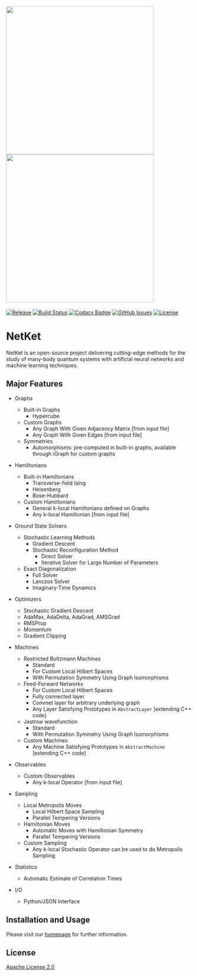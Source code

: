 
# <img src="http://www.netket.org/img/logo_simple.jpg" width="400"> <img src="http://www.netket.org/img/logo_simple.jpg" width="400">

[![Release](https://img.shields.io/github/release/netket/netket.svg)](https://github.com/netket/netket/releases)
[![Build Status](https://travis-ci.org/netket/netket.svg?branch=master)](https://travis-ci.org/netket/netket)
[![Codacy Badge](https://api.codacy.com/project/badge/Grade/acfc9fcbedd54b77a2d45351f4518728)](https://www.codacy.com/app/gcarleo/netket?utm_source=github.com&amp;utm_medium=referral&amp;utm_content=netket/netket&amp;utm_campaign=Badge_Grade)
[![GitHub Issues](https://img.shields.io/github/issues/netket/netket.svg)](http://github.com/netket/netket/issues)
[![License](https://img.shields.io/badge/License-Apache%202.0-blue.svg)](https://opensource.org/licenses/Apache-2.0)

# __NetKet__

NetKet is an open-source project delivering cutting-edge methods for the study
of many-body quantum systems with artificial neural networks and machine learning techniques.


## Major Features

* Graphs
  * Built-in Graphs
    * Hypercube
  * Custom Graphs
    * Any Graph With Given Adjacency Matrix [from input file]
    * Any Graph With Given Edges [from input file]
  * Symmetries
    * Automorphisms: pre-computed in built-in graphs, available through iGraph for custom graphs

* Hamiltonians
  * Built-in Hamiltonians
    * Transverse-field Ising
    * Heisenberg
    * Bose-Hubbard
  * Custom Hamiltonians
    * General k-local Hamiltonians defined on Graphs 
    * Any k-local Hamiltonian [from input file]
 
 * Ground State Solvers  
   * Stochastic Learning Methods 
     * Gradient Descent
     * Stochastic Reconfiguration Method
       * Direct Solver
       * Iterative Solver for Large Number of Parameters  
   * Exact Diagonalization 
     * Full Solver 
     * Lanczos Solver 
     * Imaginary-Time Dynamics 

 * Optimizers
    * Stochastic Gradient Descent
    * AdaMax, AdaDelta, AdaGrad, AMSGrad
    * RMSProp
    * Momentum
    * Gradient Clipping 

* Machines
  * Restricted Boltzmann Machines
    * Standard
    * For Custom Local Hilbert Spaces
    * With Permutation Symmetry Using Graph Isomorphisms
  * Feed-Forward Networks 
    * For Custom Local Hilbert Spaces
    * Fully connected layer 
    * Convnet layer for arbitrary underlying graph
    * Any Layer Satisfying Prototypes in `AbstractLayer` [extending C++ code]
  * Jastrow wavefunction
    * Standard
    * With Permutation Symmetry Using Graph Isomorphisms
  * Custom Machines
    * Any Machine Satisfying Prototypes in `AbstractMachine` [extending C++ code]

* Observables
  * Custom Observables
    * Any k-local Operator [from input file]

* Sampling
  * Local Metropolis Moves
    * Local Hilbert Space Sampling
    * Parallel Tempering Versions
  * Hamiltonian Moves
    * Automatic Moves with Hamiltonian Symmetry
    * Parallel Tempering Versions
  * Custom Sampling
    * Any k-local Stochastic Operator can be used to do Metropolis Sampling 

* Statistics
  * Automatic Estimate of Correlation Times

* I/O
  * Python/JSON Interface   

## Installation and Usage

Please visit our [homepage](https://www.netket.org) for further information.

## License

[Apache License 2.0](https://github.com/netket/netket/blob/master/LICENSE)
